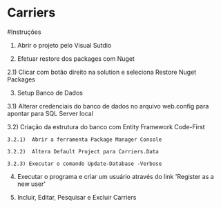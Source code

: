 # Carriers

#Instruções

1) Abrir o projeto pelo Visual Sutdio

2) Efetuar restore dos packages com Nuget

  2.1) Clicar com botão direito na solution e seleciona Restore Nuget Packages
  
3) Setup Banco de Dados

  3.1) Alterar credenciais do banco de dados no arquivo web.config para apontar para SQL Server local
  
  3.2) Criação da estrutura do banco com Entity Framework Code-First
    
    3.2.1)  Abrir a ferramenta Package Manager Console
    
    3.2.2)  Altera Default Project para Carriers.Data
    
    3.2.3) Executar o comando Update-Database -Verbose
    
4) Executar o programa e criar um usuário através do link 'Register as a new user'

5) Incluir, Editar, Pesquisar e Excluir Carriers
